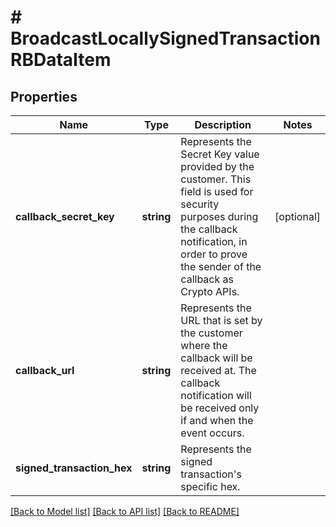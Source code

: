 # # BroadcastLocallySignedTransactionRBDataItem

## Properties

Name | Type | Description | Notes
------------ | ------------- | ------------- | -------------
**callback_secret_key** | **string** | Represents the Secret Key value provided by the customer. This field is used for security purposes during the callback notification, in order to prove the sender of the callback as Crypto APIs. | [optional]
**callback_url** | **string** | Represents the URL that is set by the customer where the callback will be received at. The callback notification will be received only if and when the event occurs. |
**signed_transaction_hex** | **string** | Represents the signed transaction&#39;s specific hex. |

[[Back to Model list]](../../README.md#models) [[Back to API list]](../../README.md#endpoints) [[Back to README]](../../README.md)
